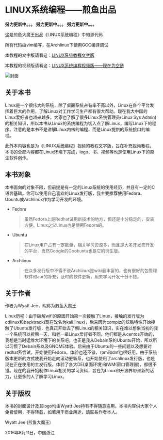 # LINUX系统编程——煎鱼出品

**努力更新中。。。**
**努力更新中。。。**
**努力更新中。。。**

这是煎鱼大魔王出品《LINUX系统编程》中的源代码

所有代码由vim编写，在Archlinux下使用GCC编译调试

本教程的文字版请看这：[LINUX系统教程文字版](https://wyattjee.gitbooks.io/linux-os-programming/content/)

本教程的视频版请看这：[LINUX系统编程视频版——现在为空链]()

![封面](https://github.com/wyattjee/linux-os-programming/blob/master/assets/cover.png)

## 关于本书

Linux是一个很伟大的系统，除了桌面系统占有率不高以外，Linux在各个平台发挥着巨大的作用。了解Linux对工作学习生产都有很大帮助。现在我大中国的Linux爱好者也越来越多，大家也了解了很多Linux系统管理员\(Linux
Sys
Admin\)的相关知识，所以本书从Linux的系统编程为切入点了解Linux，编写Linux下的程序。注意的是本书不是讲解Linux内核的编程，而是Linux提供的系统接口的编程。

此外本内容也是为《LINUX系统编程》视频的教程文字版，旨在补充视频教程。本书的全部内容都在Linux环境下完成，logo、书、视频等也是使用Linux下的原生软件创作。

## 本书对象
本书面向的对象不限，但前提是有一定的Linux系统的使用经历，并且有一定的C语言基础。你可以使用自己喜欢的Linux发行版，我主要推荐使用Fedora、Ubuntu或Archlinux作为学习开发的环境。

* Fedora 
   > 虽然Fedora上是Redhat试用新技术的地方，但还是十分稳定的，安装方便，Linux之父Linus也是使用Fedora的。

* Ubuntu

   > 在Linux用户占有一定数量，相关学习资源多，而且是大多开发商开发的平台，当然Google的Goobuntu也是它的衍生版。

* Archlinux

   > 在众多发行版中不得不说Archlinux是wiki最丰富的，也有很好的包管理软件和aur的补充，及时的软件更新，用来学习开发十分不错。

## 关于作者

作者为Wyatt Jee，昵称为煎鱼大魔王

Linux历程：由于破解wifi的原因开始第一次接触了Linux，接触的发行版为cdlinux和backtrack\(现在改名为kali
linux\)，后来因为compiz的炫酷特性开始接触了Ubuntu发行版，也真正开始去了解Linux的相关知识，实在难以想象当初的我一个系统可以折腾一天。和老一辈Linux爱好者不同，他们都是从centos开始的，我想是当时运维大环境下的关系吧。也正是我从Debain系的Ubuntu开始，所以所以习惯了Debain系以及GNOME体验。后来由于Ubuntu的一些问题以及想要对redhat系尝试，开始使用Fedora，体验也还不错，rpm和dnf也很好用。由于系统版本更新的方式使我开始走向滚动更新系，也开始使用了archlinux发行版，也是现在正在使用的主发行版，体验了各大DE\(桌面环境\)和WM\(窗口管理器\)，都很不错。现在的我开始制作Linux相关的学习资料，旨在为Linux和开源界带来新的活力，让更多的人了解学习Linux。

## 关于版权

本书的封面设计及其logo均由Wyatt
Jee持有不得随意盗用。本书内容供大家个人免费使用，不得转载，如若用于商业用途，请联系作者本人。

Wyatt Jee (煎鱼大魔王)

2016年8月11日，中国浙江
